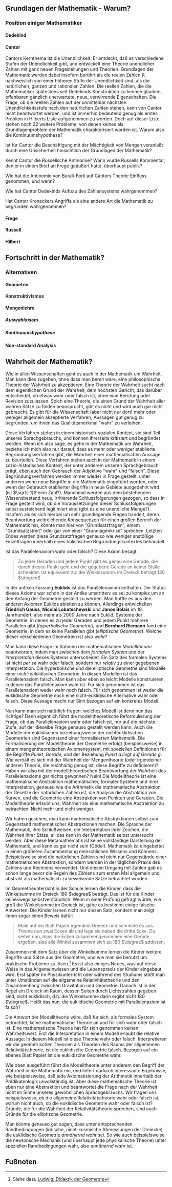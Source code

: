 ## Grundlagen der Mathematik - Warum?
### Position einiger Mathematiker
#### Dedekind
#### Cantor
Cantors Kernthema ist die Unendlichkeit. Er entdeckt, daß es verschiedene Stufen der Unendlichkeit gibt, und entwickelt eine Theorie unendlicher Zahlen mit ganz neuen Fragestellungen und Theorien.
Grundlagen der Mathematik werden dabei insofern berührt als die reelen Zahlen $\mathbb{R}$ nachweislich von einer höheren Stufe der Unendlichkeit sind, als die natürlichen, ganzen und rationalen Zahlen. Die reellen Zahlen, die die Mathematiker spätestens seit Dedekinds Konstruktion zu kennen glauben, offenbaren gänzlich unerwartete, neue, verwirrende Eigenschaften. Die Frage, ob die reellen Zahlen auf der unmittelbar nächsten Unendlichkeitsstufe nach den natürlichen Zahlen stehen, kann von Cantor nicht beantwortet werden, und ist immerhin bedeutend genug als erstes Problem in Hilberts Liste aufgenommen zu werden. Doch auf dieser Liste stehen noch 22 weitere Probleme, von denen keines als Grundlagenproblem der Mathematik charakterisiert worden ist. Warum also die Kontinuumshypothese?  

Ist für Cantor die Beschäftigung mit der Mächtigkeit von Mengen veranlaßt durch eine Unsicherheit hinsichtlich der Grundlagen der Mathematik?

Kennt Cantor die Russellsche Antinomie? Wann wurde Russells Kommentar, den er in einem Brief an Frege geäußert hatte, überhaupt publik?

Wie hat die Antinomie von Burali-Forti auf Cantors Theorie Einfluss genommen, und wann?

Wie hat Cantor Dedekinds Aufbau des Zahlensystems wahrgenommen?

Hat Cantor Kroneckers Angriffe als eine andere Art die Mathematik zu begründen wahrgenommen?

#### Frege
#### Russell
#### Hilbert

## Fortschritt in der Mathematik?
### Alternativen
#### Geometrie
#### Konstruktivismus
#### Mengenlehre
##### Auswahlaxiom
##### Kontinuumshypothese
#### Non-standard Analysis

## Wahrheit der Mathematik?
Wie in allen Wissenschaften geht es auch in der Mathematik um Wahrheit. Man kann dies zugeben, ohne dass man bereit wäre, eine philosophische Theorie der Wahrheit zu akzeptieren. Eine Theorie der Wahrheit sucht nach dem eigentlichen Grund der Wahrheit, dem höchsten Gericht, das darüber entscheidet, ob etwas wahr oder falsch ist, ohne eine Berufung oder Revision zuzulassen. Solch eine Theorie, die einen Grund der Wahrheit aller wahren Sätze zu finden beansprucht, gibt es nicht und wird auch gar nicht gebraucht. Es gibt für die Wissenschaft (aber nicht nur dort) mehr oder weniger allgemein akzeptierte Verfahren, Aussagen gut genug zu begründen, um ihnen das Qualitätsmerkmal "wahr" zu verleihen. 

Diese Verfahren stehen in einem historisch-sozialen Kontext, sie sind Teil unseres Sprachgebrauchs, und können ihrerseits kritisiert und begründet werden. Wenn ich also sage, es gehe in der Mathematik um Wahrheit, beziehe ich mich also nur darauf, dass es mehr oder weniger etablierte Begründungsverfahren gibt, die Wahrheit einer mathematischen Aussage zu beurteilen. Diese Verfahren stehen auch in der Mathematik in einem sozio-historischen Kontext, der unter anderem unseren Sprachgebrauch prägt, eben auch den Gebrauch der Adjektive "wahr" und "falsch". Diese Begründungsverfahren werden immer wieder in Frage gestellt, unter anderem wenn neue Begriffe in die Mathematik eingeführt werden, oder wenn der Gebrauch etablierter Begriffe in neue Gebiete ausgedehnt wird (ist $\sqrt{-1}$ eine Zahl?). Manchmal werden aus dem bestehenden Wissensbestand neue, irritierende Schlussfolgerungen gezogen, so dass in Frage gestellt wird, ob die Voraussetzungen dieser Schlussfolgerungen selbst ausreichend legitimiert sind (gibt es eine unendliche Menge?). Insofern als es sich hierbei um sehr grundlegende Fragen handelt, deren Beantwortung weitreichende Konsequenzen für einen großen Bereich der Mathematik hat, könnte man hier von "Grundsatzfragen", einem "Grundsatzstreit" oder gar von einer "Grundlagenkrise" sprechen. Letzten Endes werden diese Grundsatzfragen genauso wie weniger anstößige Einzelfragen innerhalb eines holistischen Begründungskontextes behandelt. 

Ist das Parallelenaxiom wahr oder falsch? 
Diese Axiom besagt:

> Zu jeder Geraden und jedem Punkt gibt es genau eine Gerade, die durch diesen Punkt geht und die gegebene Gerade an keiner Stelle schneidet. Ist equivalent zu: die Winkelsumme im Dreieck beträgt 180 $\degree$

In der antiken Fassung __Euklids__ ist das Parallelenaxiom enthalten. Der Status dieses Axioms war schon in der Antike umstritten: es sei zu komplex um an den Anfang der Geometrie gestellt zu werden. Man hoffte es aus den anderen Axiomen Euklids ableiten zu können. Allerdings entwickelten __Friedrich Gauss__, __Nicolai Lobatschewski__ und __Janos Bolais__ im 19. Jahrhundert, also mehr als 2000 Jahre nach Euklid, Systeme der Geometrie, in denen es zu jeder Geraden und jedem Punkt mehrere Parallelen gibt (_hyperbolische Geometrie_), und __Bernhard Riemann__  fand eine Geometrie, in dem es keine Parallelen gibt (_elliptische Geometrie_). Welche dieser verschiedenen Geometrien ist also _wahr_?

Man kann diese Frage im Rahmen der mathematischen _Modelltheorie_ beantworten, indem man zwischen dem _formalen System_ und der _Interpretation_ dieses Systems unterscheidet. Ein Satz des formalen Systems ist nicht _per se_ wahr oder falsch, sondern nur _relativ_ zu einer gegebenen Interpretation.  Die hyperbolische und die elliptische Geometrie sind Modelle einer _nicht-euklidischen_ Geometrie. In diesen Modellen ist das Parallelenaxiom falsch. Man kann aber eben so leicht Modelle konstruieren, in denen das Parallelenaxiom wahr ist. Für sich genommen ist das Parallelenaxiom weder wahr noch falsch. Für sich genommen ist weder die euklidische Geometrie noch eine nicht-euklidische Alternative wahr oder falsch. Diese Aussage macht nur Sinn bezogen auf ein konkretes Modell. 

Nun kann man sich natürlich fragen: welches Modell ist denn nun das richtige? Denn eigentlich führt die modelltheoretische Reformulierung der Frage, ob das Parallelenaxiom wahr oder falsch ist, nur auf die nächste Stufe, auf der dieselbe Frage genauso gestellt werden kann. Auch die Modelle der euklidischen beziehungsweise der nichteuklidischen Geometrien sind Gegenstand einer formalisierten Mathematik. Die Formalisierung der Modelltheorie der Geometrie erfolgt (beispielsweise) in einem mengentheoretischen Axiomensystem, mit speziellen Definitionen für die Begriffe _Punkt_, _Gerade_, und der Beziehung _Punkt a liegt auf Gerade g_. Wie verhält es sich mit der Wahrheit der Mengentheorie (oder irgendeiner anderen Theorie, die reichhaltig genug ist, diese Begriffe zu definieren)? Haben wir also mit der modelltheoretischen Beantwortung der Wahrheit des Parallelenaxioms gar nichts gewonnen? Nein! Die Modelltheorie ist eine mathematische Abstraktion mathematischer, formaler Systeme und ihrer Interpretation, genauso wie die Arithmetik die mathematische Abstraktion der Gesetze der natürlichen Zahlen ist, die Analysis die Abstraktion von Kurven, und die Geometrie eine Abstraktion von Punkten und Geraden. Die Modelltheorie erlaubt uns, Wahrheit als eine mathematische Abstraktion zu betrachten. Nicht mehr und nicht weniger.

Wir haben gesehen, man kann mathematische Abstraktionen selbst zum Gegenstand mathematischer Abstraktionen machen. Die Sprache der Mathematik, ihre Schlußweisen, die Interpretation ihrer Zeichen, die Wahrheit ihrer Sätze, all das kann in der Mathematik selbst untersucht werden. Aber diese Metamathematik ist keine vollständige Darstellung der Mathematik, und kann es gar nicht sein (Gödel). Mathematik ist eingebettet in einen größeren Zusammenhang menschlichen Wissens und Könnens. Beispielsweise sind die natürlichen Zahlen sind nicht nur Gegenstände einer mathematischen Abstraktion, sondern werden in der täglichen Praxis des Zählens und Rechnens verwendet. Und diesen Umgang mit Zahlen gab es schon lange bevor die Regeln des Zählens zum ersten Mal allgemein und abstrakt als mathematisch zu beweisende Sätze betrachtet wurden.

Im Geometrieunterricht in der Schule lernen die Kinder, dass die Winkelsumme im Dreieck 180 $\degree$ beträgt. Das ist für die Kinder keineswegs selbstverständlich. Wenn in einer Prüfung gefragt würde, wie groß die Winkelsumme im Dreieck ist, gäbe es bestimmt einige falsche Antworten. Die Kinder lernen nicht nur diesen Satz, sondern man zeigt ihnen sogar einen Beweis dafür: 

> Male auf ein Blatt Papier irgendein Dreieck und schneide es aus. Trenne nun zwei Ecken ab und lege sie neben die dritte Ecke. Du siehst nun, dass die Ecken zusammengenommen eine Gerade ergeben, also alle Winkel zusammen sich zu 180 $\degree$ addieren.

Zusammen mit dem Satz über die Winkelsumme lernen die Kinder weitere Begriffe und Sätze aus der Geometrie, und wie man sie benutzt um praktische Probleme zu lösen.[^1] Es ist also einiges Neues, was auf diese Weise in das Allgemeinwissen und die Lebenspraxis der Kinder eingebaut wird. Erst später im Physikunterricht oder während des Studiums stößt man unter Umständen auf die allgemeine Relativitätstheorie und den Zusammenhang zwischen Gravitation und Geometrie. Danach ist in der Regel ein Dreieck im Raum, dessen Seiten durch Lichtstrahlen gegeben sind, nicht euklidisch, d.h. die Winkelsumme darin ergibt nicht 180 $\degree$. Heißt das nun, die euklidische Geometrie mit Parallelenaxiom ist falsch? 

Die Antwort der Modelltheorie wäre, daß für sich, als formales System betrachtet, keine mathematische Theorie an und für sich wahr oder falsch ist. Eine mathematische Theorie hat für sich genommen keinen Wahrheitswert. Erst die Interpretation in einem Modell erlaubt die relative Aussage: In diesem Modell ist diese Theorie wahr oder falsch. Interpretieren wir die geometrischen Theorien als Theorien des Raums der allgemeinen Relativitätstheorie, ist die euklidische Geometrie falsch. Bezogen auf ein ebenes Blatt Papier ist die euklidische Geometrie wahr.

Wie oben ausgeführt führt die Modelltheorie unter anderem den Begriff der Wahrheit in die Mathematik ein, und liefert dadurch interessante Ergebnisse, wie beispielsweise, daß jede Axiomatisierung der Arithmetik innerhalb der Prädikatenlogik unvollständig ist. Aber diese mathematische Theorie ist eben nur eine Abstraktion und beantwortet die Frage nach der Wahrheit nicht im Sinne unseres gewöhnlichen Sprachgebrauchs. Wir fragen uns beispielsweise, ob die allgemeine Relativitätstheorie wahr oder falsch ist, warum nicht auch, ob die euklidische Geometrie wahr oder falsch ist?  Gründe, die für die Wahrheit der Relativitätstheorie sprechen, sind auch Gründe für die elliptische Geometrie.

Man könnte genauso gut sagen, dass unter entsprechenden Randbedingungen (irdische, nicht-kosmische Abmessungen der Dreiecke) die euklidische Geometrie _annähernd wahr_ sei. So wie auch beispielsweise die newtonsche Mechanik (und überhaupt jede physikalische Theorie) unter speziellen Randbedingungen wahr, also _annähernd wahr_ ist.  

## Fußnoten

[^1]: Siehe dazu [Ludwig: Didaktik der Geometrie](chrome-extension://efaidnbmnnnibpcajpcglclefindmkaj/https://www.math.uni-frankfurt.de/~ludwig/vorlesungen/skripten/didgeo/Kapitel_1.pdf)